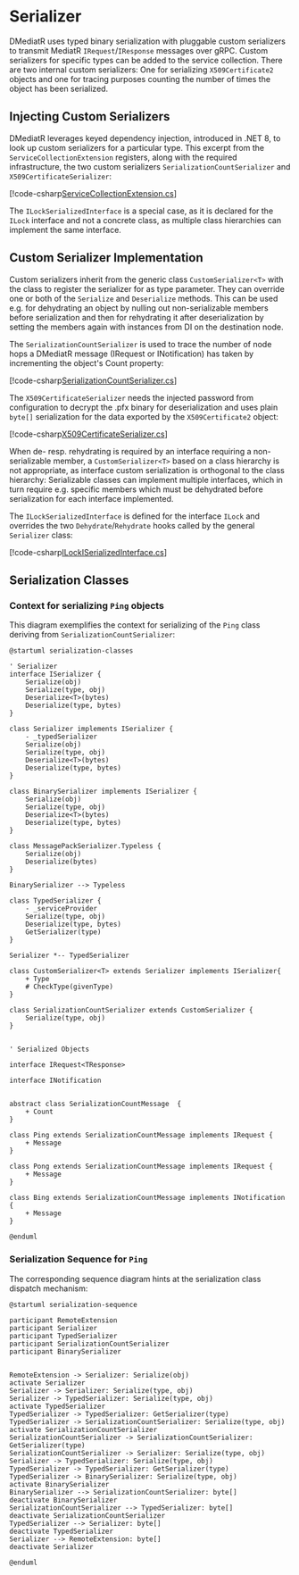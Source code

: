 # Serializer

DMediatR uses typed binary serialization with pluggable custom serializers to
transmit MediatR `IRequest`/`IResponse` messages over gRPC. Custom serializers
for specific types can be added to the service collection.  There are two
internal custom serializers: One for serializing `X509Certificate2` objects and
one for tracing purposes counting the number of times the object has been
serialized.


## Injecting Custom Serializers

DMediatR leverages keyed dependency injection, introduced in .NET 8, to look up
custom serializers for a particular type. This excerpt from the
`ServiceCollectionExtension` registers, along with the required infrastructure,
the two custom serializers `SerializationCountSerializer` and
`X509CertificateSerializer`:

[!code-csharp[ServiceCollectionExtension.cs](../../src/DMediatR/ServiceCollectionExtension.cs?name=registerserializers&highlight=4-6)]

The `ILockSerializedInterface` is a special case, as it is declared for the
`ILock` interface and not a concrete class, as multiple class hierarchies can
implement the same interface.


## Custom Serializer Implementation

Custom serializers inherit from the generic class `CustomSerializer<T>` with the class to
register the serializer for as type parameter. They can override one or both of the
`Serialize` and `Deserialize` methods. This can be used e.g. for dehydrating an object by
nulling out non-serializable members before serialization and then for rehydrating it after 
deserialization by setting the members again with instances from DI on the destination node.

The `SerializationCountSerializer` is used to trace the number of node hops a
DMediatR message (IRequest or INotification) has taken by incrementing the
object's Count property:

[!code-csharp[SerializationCountSerializer.cs](../../src/DMediatR/SerializationCountSerializer.cs)]

The `X509CertificateSerializer` needs the injected password from configuration
to decrypt the .pfx binary for deserialization and uses plain `byte[]`
serialization for the data exported by the `X509Certificate2` object:

[!code-csharp[X509CertificateSerializer.cs](../../src/DMediatR/X509CertificateSerializer.cs)]

When de- resp. rehydrating is required by an interface requiring a
non-serializable member, a `CustomSerializer<T>` based on a class hierarchy is
not appropriate, as interface custom serialization is orthogonal to the class
hierarchy: Serializable classes can implement multiple interfaces, which in turn
require e.g. specific members which must be dehydrated before serialization for
each interface implemented. 

The `ILockSerializedInterface` is defined for the
interface `ILock` and overrides the two `Dehydrate`/`Rehydrate` hooks
called by the general `Serializer` class:

[!code-csharp[ILockISerializedInterface.cs](../../src/DMediatR/ILockISerializedInterface.cs)]


## Serialization Classes

### Context for serializing `Ping` objects

This diagram exemplifies the context for serializing of the `Ping` class
deriving from `SerializationCountSerializer`:

```plantUml
@startuml serialization-classes

' Serializer
interface ISerializer {
    Serialize(obj)
    Serialize(type, obj)
    Deserialize<T>(bytes)
    Deserialize(type, bytes)
}

class Serializer implements ISerializer {
    - _typedSerializer
    Serialize(obj)
    Serialize(type, obj)
    Deserialize<T>(bytes)
    Deserialize(type, bytes)
}

class BinarySerializer implements ISerializer {
    Serialize(obj)
    Serialize(type, obj)
    Deserialize<T>(bytes)
    Deserialize(type, bytes)
}

class MessagePackSerializer.Typeless {
    Serialize(obj)
    Deserialize(bytes)
}

BinarySerializer --> Typeless

class TypedSerializer {
    - _serviceProvider
    Serialize(type, obj)
    Deserialize(type, bytes)
    GetSerializer(type)
}

Serializer *-- TypedSerializer

class CustomSerializer<T> extends Serializer implements ISerializer{
    + Type
    # CheckType(givenType)
}

class SerializationCountSerializer extends CustomSerializer {
    Serialize(type, obj)
}


' Serialized Objects

interface IRequest<TResponse>

interface INotification


abstract class SerializationCountMessage  {
    + Count
}

class Ping extends SerializationCountMessage implements IRequest {
    + Message
}

class Pong extends SerializationCountMessage implements IRequest {
    + Message
}

class Bing extends SerializationCountMessage implements INotification {
    + Message
}

@enduml

```

### Serialization Sequence for `Ping`

The corresponding sequence diagram hints at the serialization class dispatch mechanism:

```plantUml
@startuml serialization-sequence

participant RemoteExtension
participant Serializer
participant TypedSerializer
participant SerializationCountSerializer
participant BinarySerializer


RemoteExtension -> Serializer: Serialize(obj)
activate Serializer
Serializer -> Serializer: Serialize(type, obj)
Serializer -> TypedSerializer: Serialize(type, obj)
activate TypedSerializer
TypedSerializer -> TypedSerializer: GetSerializer(type)
TypedSerializer -> SerializationCountSerializer: Serialize(type, obj)
activate SerializationCountSerializer
SerializationCountSerializer -> SerializationCountSerializer: GetSerializer(type)
SerializationCountSerializer -> Serializer: Serialize(type, obj)
Serializer -> TypedSerializer: Serialize(type, obj)
TypedSerializer -> TypedSerializer: GetSerializer(type)
TypedSerializer -> BinarySerializer: Serialize(type, obj)
activate BinarySerializer
BinarySerializer --> SerializationCountSerializer: byte[]
deactivate BinarySerializer
SerializationCountSerializer --> TypedSerializer: byte[]
deactivate SerializationCountSerializer
TypedSerializer --> Serializer: byte[]
deactivate TypedSerializer
Serializer --> RemoteExtension: byte[]
deactivate Serializer

@enduml
```

